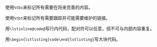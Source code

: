 使用`%tbs`来标记所有需要在将来完善的内容。

使用`%tbt`来标记所有需要跟踪并可能需要维护的链接。

用`\lstinline@code@`写行内代码，配对符可以任意，但不可与内部内容重复。

用`\begin{lstlisting}code\end{lstlisting}`写大块代码。
